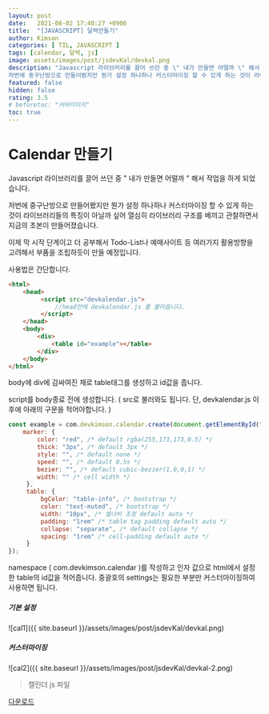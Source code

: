 ```yaml
---
layout: post
date:   2021-08-02 17:40:27 +0900
title:  "[JAVASCRIPT] 달력만들기"
author: Kimson
categories: [ TIL, JAVASCRIPT ]
tags: [calendar, 달력, js]
image: assets/images/post/jsdevKal/devkal.png
description: "Javascript 라이브러리를 끌어 쓰던 중 \" 내가 만들면 어떨까 \" 해서 작업을 하게 되었습니다.
저번에 중구난방으로 만들어봤지만 뭔가 설정 하나하나 커스터마이징 할 수 있게 하는 것이 라이브러리들의 특징이 아닐까 싶어 열심히 라이브러리 구조를 베끼고 관찰하면서 지금의 초본이 만들어졌습니다."
featured: false
hidden: false
rating: 3.5
# beforetoc: "커버이미지"
toc: true
---
```


# Calendar 만들기
Javascript 라이브러리를 끌어 쓰던 중 " 내가 만들면 어떨까 " 해서 작업을 하게 되었습니다.

저번에 중구난방으로 만들어봤지만 뭔가 설정 하나하나 커스터마이징 할 수 있게 하는 것이 라이브러리들의 특징이 아닐까 싶어 열심히 라이브러리 구조를 베끼고 관찰하면서 지금의 초본이 만들어졌습니다.

이제 막 시작 단계이고 더 공부해서 Todo-List나 예매사이트 등 여러가지 활용방향을 고려해서 부품을 조립하듯이 만들 예정입니다.

사용법은 간단합니다.
```html
<html>
    <head>
         <script src="devkalendar.js">
             //head안에 devkalendar.js 를 불러옵니다.
         </script>   
    </head>
    <body>
        <div>
            <table id="example"></table>
        </div>
    </body>
</html>
```
body에 div에 감싸여진 채로 table태그를 생성하고 id값을 줍니다.

script를 body종료 전에 생성합니다. ( src로 불러와도 됩니다. 단, devkalendar.js 이후에 아래의 구문을 적어야합니다. )

```javascript
const example = com.devkimson.calendar.create(document.getElementById("example")||"example",{
    marker: {
        color: "red", /* default rgba(255,173,173,0.5) */
        thick: "3px", /* default 3px */
        style: "", /* default none */
        speed: "", /* default 0.5s */
        bezier: "", /* default cubic-bezier(1,0,0,1) */
        width: "" /* cell width */
     },
     table: {
         bgColor: "table-info", /* bootstrap */
         color: "text-muted", /* bootstrap */
         width: "10px", /* 셀너비 조정 default auto */
         padding: "1rem" /* table tag padding default auto */
         collapse: "separate", /* default collapse */
         spacing: "1rem" /* cell-padding default auto */
     }   
});
```
namespace ( com.devkimson.calendar )를 작성하고 인자 값으로 html에서 설정한 table의 id값을 적어줍니다.
중괄호의 settings는 필요한 부분만 커스터마이징하여 사용하면 됩니다.


##### 기본 설정

![cal1]({{ site.baseurl }}/assets/images/post/jsdevKal/devkal.png)

##### 커스터마이징

![cal2]({{ site.baseurl }}/assets/images/post/jsdevKal/devkal-2.png)

> 캘린더 js 파일

<a href="{{ site.baseurl }}/assets/download/kalendarJS.zip" download>다운로드</a>
